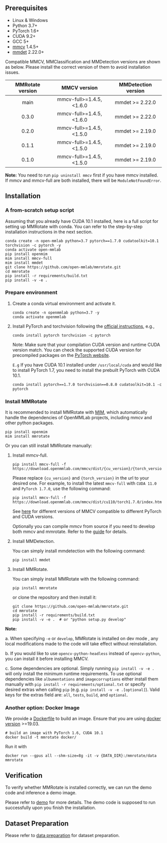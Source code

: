 ## Prerequisites

- Linux & Windows
- Python 3.7+
- PyTorch 1.6+
- CUDA 9.2+
- GCC 5+
- [mmcv](https://mmcv.readthedocs.io/en/latest/get_started/installation.html) 1.4.5+
- [mmdet](https://mmdetection.readthedocs.io/en/latest/get_started.html#installation) 2.22.0+

Compatible MMCV, MMClassification and MMDetection versions are shown as below. Please install the correct version of them to avoid installation issues.

| MMRotate version |       MMCV version        | MMDetection version |
| :--------------: | :-----------------------: | :-----------------: |
|       main       | mmcv-full>=1.4.5, \<1.6.0 |   mmdet >= 2.22.0   |
|      0.3.0       | mmcv-full>=1.4.5, \<1.6.0 |   mmdet >= 2.22.0   |
|      0.2.0       | mmcv-full>=1.4.5, \<1.5.0 |   mmdet >= 2.19.0   |
|      0.1.1       | mmcv-full>=1.4.5, \<1.5.0 |   mmdet >= 2.19.0   |
|      0.1.0       | mmcv-full>=1.4.5, \<1.5.0 |   mmdet >= 2.19.0   |

**Note:** You need to run `pip uninstall mmcv` first if you have mmcv installed.
If mmcv and mmcv-full are both installed, there will be `ModuleNotFoundError`.

## Installation

### A from-scratch setup script

Assuming that you already have CUDA 10.1 installed, here is a full script for setting up MMRotate with conda.
You can refer to the step-by-step installation instructions in the next section.

```shell
conda create -n open-mmlab python=3.7 pytorch==1.7.0 cudatoolkit=10.1 torchvision -c pytorch -y
conda activate open-mmlab
pip install openmim
mim install mmcv-full
mim install mmdet
git clone https://github.com/open-mmlab/mmrotate.git
cd mmrotate
pip install -r requirements/build.txt
pip install -v -e .
```

### Prepare environment

1. Create a conda virtual environment and activate it.

   ```shell
   conda create -n openmmlab python=3.7 -y
   conda activate openmmlab
   ```

2. Install PyTorch and torchvision following the [official instructions](https://pytorch.org/), e.g.,

   ```shell
   conda install pytorch torchvision -c pytorch
   ```

   Note: Make sure that your compilation CUDA version and runtime CUDA version match.
   You can check the supported CUDA version for precompiled packages on the [PyTorch website](https://pytorch.org/).

   `E.g` If you have CUDA 10.1 installed under `/usr/local/cuda` and would like to install
   PyTorch 1.7, you need to install the prebuilt PyTorch with CUDA 10.1.

   ```shell
   conda install pytorch==1.7.0 torchvision==0.8.0 cudatoolkit=10.1 -c pytorch
   ```

### Install MMRotate

It is recommended to install MMRotate with [MIM](https://github.com/open-mmlab/mim),
which automatically handle the dependencies of OpenMMLab projects, including mmcv and other python packages.

```shell
pip install openmim
mim install mmrotate
```

Or you can still install MMRotate manually:

1. Install mmcv-full.

   ```shell
   pip install mmcv-full -f https://download.openmmlab.com/mmcv/dist/{cu_version}/{torch_version}/index.html
   ```

   Please replace `{cu_version}` and `{torch_version}` in the url to your desired one. For example, to install the latest `mmcv-full` with `CUDA 11.0` and `PyTorch 1.7.0`, use the following command:

   ```shell
   pip install mmcv-full -f https://download.openmmlab.com/mmcv/dist/cu110/torch1.7.0/index.html
   ```

   See [here](https://github.com/open-mmlab/mmcv#installation) for different versions of MMCV compatible to different PyTorch and CUDA versions.

   Optionally you can compile mmcv from source if you need to develop both mmcv and mmrotate. Refer to the [guide](https://github.com/open-mmlab/mmcv#installation) for details.

2. Install MMDetection.

   You can simply install mmdetection with the following command:

   ```shell
   pip install mmdet
   ```

3. Install MMRotate.

   You can simply install MMRotate with the following command:

   ```shell
   pip install mmrotate
   ```

   or clone the repository and then install it:

   ```shell
   git clone https://github.com/open-mmlab/mmrotate.git
   cd mmrotate
   pip install -r requirements/build.txt
   pip install -v -e .  # or "python setup.py develop"

   ```

**Note:**

a. When specifying `-e` or `develop`, MMRotate is installed on dev mode
, any local modifications made to the code will take effect without reinstallation.

b. If you would like to use `opencv-python-headless` instead of `opencv-python`,
you can install it before installing MMCV.

c. Some dependencies are optional. Simply running `pip install -v -e .` will
only install the minimum runtime requirements. To use optional dependencies like `albumentations` and `imagecorruptions` either install them manually with `pip install -r requirements/optional.txt` or specify desired extras when calling `pip` (e.g. `pip install -v -e .[optional]`). Valid keys for the extras field are: `all`, `tests`, `build`, and `optional`.

### Another option: Docker Image

We provide a [Dockerfile](https://github.com/open-mmlab/mmrotate/tree/main/docker/Dockerfile) to build an image. Ensure that you are using [docker version](https://docs.docker.com/engine/install/) >=19.03.

```shell
# build an image with PyTorch 1.6, CUDA 10.1
docker build -t mmrotate docker/
```

Run it with

```shell
docker run --gpus all --shm-size=8g -it -v {DATA_DIR}:/mmrotate/data mmrotate
```

## Verification

To verify whether MMRotate is installed correctly, we can run the demo code and inference a demo image.

Please refer to [demo](https://github.com/open-mmlab/mmrotate/tree/main/demo)
for more details. The demo code is supposed to run successfully upon you finish the installation.

## Dataset Preparation

Please refer to [data preparation](https://github.com/open-mmlab/mmrotate/tree/main/tools/data) for dataset preparation.
